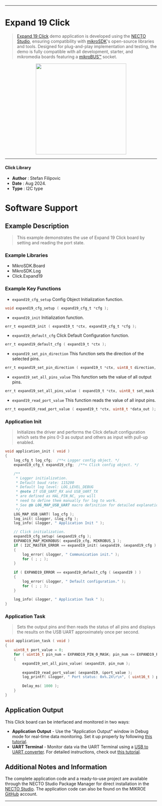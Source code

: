 
---
# Expand 19 Click

> [Expand 19 Click](https://www.mikroe.com/?pid_product=MIKROE-6400) demo application is developed using
the [NECTO Studio](https://www.mikroe.com/necto), ensuring compatibility with [mikroSDK](https://www.mikroe.com/mikrosdk)'s
open-source libraries and tools. Designed for plug-and-play implementation and testing, the demo is fully compatible with
all development, starter, and mikromedia boards featuring a [mikroBUS&trade;](https://www.mikroe.com/mikrobus) socket.

<p align="center">
  <img src="https://www.mikroe.com/?pid_product=MIKROE-6400&image=1" height=300px>
</p>

---

#### Click Library

- **Author**        : Stefan Filipovic
- **Date**          : Aug 2024.
- **Type**          : I2C type

# Software Support

## Example Description

> This example demonstrates the use of Expand 19 Click board by setting and reading the port state.

### Example Libraries

- MikroSDK.Board
- MikroSDK.Log
- Click.Expand19

### Example Key Functions

- `expand19_cfg_setup` Config Object Initialization function.
```c
void expand19_cfg_setup ( expand19_cfg_t *cfg );
```

- `expand19_init` Initialization function.
```c
err_t expand19_init ( expand19_t *ctx, expand19_cfg_t *cfg );
```

- `expand19_default_cfg` Click Default Configuration function.
```c
err_t expand19_default_cfg ( expand19_t *ctx );
```

- `expand19_set_pin_direction` This function sets the direction of the selected pins.
```c
err_t expand19_set_pin_direction ( expand19_t *ctx, uint8_t direction, uint8_t pin_mask );
```

- `expand19_set_all_pins_value` This function sets the value of all output pins.
```c
err_t expand19_set_all_pins_value ( expand19_t *ctx, uint8_t set_mask );
```

- `expand19_read_port_value` This function reads the value of all input pins.
```c
err_t expand19_read_port_value ( expand19_t *ctx, uint8_t *data_out );
```

### Application Init

> Initializes the driver and performs the Click default configuration which sets the pins 0-3 as output and others as input with pull-up enabled.

```c
void application_init ( void )
{
    log_cfg_t log_cfg;  /**< Logger config object. */
    expand19_cfg_t expand19_cfg;  /**< Click config object. */

    /** 
     * Logger initialization.
     * Default baud rate: 115200
     * Default log level: LOG_LEVEL_DEBUG
     * @note If USB_UART_RX and USB_UART_TX 
     * are defined as HAL_PIN_NC, you will 
     * need to define them manually for log to work. 
     * See @b LOG_MAP_USB_UART macro definition for detailed explanation.
     */
    LOG_MAP_USB_UART( log_cfg );
    log_init( &logger, &log_cfg );
    log_info( &logger, " Application Init " );

    // Click initialization.
    expand19_cfg_setup( &expand19_cfg );
    EXPAND19_MAP_MIKROBUS( expand19_cfg, MIKROBUS_1 );
    if ( I2C_MASTER_ERROR == expand19_init( &expand19, &expand19_cfg ) ) 
    {
        log_error( &logger, " Communication init." );
        for ( ; ; );
    }
    
    if ( EXPAND19_ERROR == expand19_default_cfg ( &expand19 ) )
    {
        log_error( &logger, " Default configuration." );
        for ( ; ; );
    }
    
    log_info( &logger, " Application Task " );
}
```

### Application Task

> Sets the output pins and then reads the status of all pins and displays the results on the USB UART approximately once per second.

```c
void application_task ( void )
{
    uint8_t port_value = 0;
    for ( uint16_t pin_num = EXPAND19_PIN_0_MASK; pin_num <= EXPAND19_PIN_3_MASK; pin_num <<= 1 )
    {
        expand19_set_all_pins_value( &expand19, pin_num );
        
        expand19_read_port_value( &expand19, &port_value );
        log_printf( &logger, " Port status: 0x%.2X\r\n", ( uint16_t ) port_value );
        
        Delay_ms( 1000 );
    }
}
```

## Application Output

This Click board can be interfaced and monitored in two ways:
- **Application Output** - Use the "Application Output" window in Debug mode for real-time data monitoring.
Set it up properly by following [this tutorial](https://www.youtube.com/watch?v=ta5yyk1Woy4).
- **UART Terminal** - Monitor data via the UART Terminal using
a [USB to UART converter](https://www.mikroe.com/click/interface/usb?interface*=uart,uart). For detailed instructions,
check out [this tutorial](https://help.mikroe.com/necto/v2/Getting%20Started/Tools/UARTTerminalTool).

## Additional Notes and Information

The complete application code and a ready-to-use project are available through the NECTO Studio Package Manager for 
direct installation in the [NECTO Studio](https://www.mikroe.com/necto). The application code can also be found on
the MIKROE [GitHub](https://github.com/MikroElektronika/mikrosdk_click_v2) account.

---
